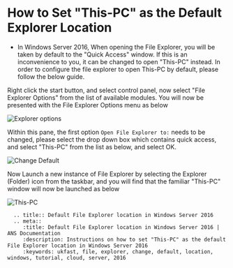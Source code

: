 # How to Set "This-PC" as the Default Explorer Location

* In Windows Server 2016, When opening the File Explorer, you will be taken by default to the "Quick Access" window.
  If this is an inconvenience to you, it can be changed to open "This-PC" instead. In order to configure the file explorer to open This-PC by default, please follow the below guide.

Right click the start button, and select control panel, now select "File Explorer Options" from the list of available modules. You will now be presented with the File Explorer Options menu as below

![Explorer options](files/explorer/fileexploreroptions.PNG)

Within this pane, the first option `Open File Explorer to:` needs to be changed, please select the drop down box which contains quick access, and select "This-PC" from the list as below, and select OK.

![Change Default](files/explorer/selectdefaultpane.PNG)

Now Launch a new instance of File Explorer by selecting the Explorer (Folder) icon from the taskbar, and you will find that the familiar "This-PC" window will now be launched as below

![This-PC](files/explorer/thispcopen.PNG)

```eval_rst
  .. title:: Default File Explorer location in Windows Server 2016
  .. meta::
     :title: Default File Explorer location in Windows Server 2016 | ANS Documentation
     :description: Instructions on how to set "This-PC" as the default File Explorer location in Windows Server 2016
     :keywords: ukfast, file, explorer, change, default, location, windows, tutorial, cloud, server, 2016
```
